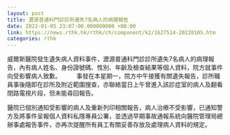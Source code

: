 ```yaml
---
layout: post
title: 瀝源普通科門診診所遺失7名病人的病理報告
date: 2022-01-05 23:07:00.000000000 +08:00
link: https://news.rthk.hk/rthk/ch/component/k2/1627514-20220105.htm
categories: rthk
---
```


威爾斯醫院發生遺失病人資料事件，瀝源普通科門診診所遺失7名病人的病理報告，內有病人姓名、身份證號碼、性別、年齡及檢查結果等個人資料，院方就事件向受影響病人致歉。
　　 
事發在本星期一，院方中午接獲有關遺失報告，診所職員事後隨即在診所及附近範圍搜查，亦聯絡當日上午曾進入該診症室的病人及翻看閉路電視片段，但未能尋回報告。

醫院已個別通知受影響的病人及重新列印相關報告，病人治療不受影響，已通知警方及將事件呈報個人資料私隱專員公署，並透過早期事故通報系統向醫院管理局總辦事處報告事件，亦再次提醒所有員工有關妥善存放及處理病人資料的規定。
